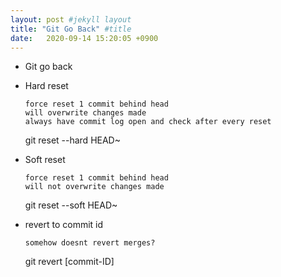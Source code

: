 ```yaml
---
layout: post #jekyll layout
title: "Git Go Back" #title 
date:   2020-09-14 15:20:05 +0900                 
---
```


-   Git go back

-   Hard reset
    
        force reset 1 commit behind head
        will overwrite changes made
        always have commit log open and check after every reset

    git reset --hard HEAD~

-   Soft reset
    
        force reset 1 commit behind head
        will not overwrite changes made

    git reset --soft HEAD~

-   revert to commit id
    
        somehow doesnt revert merges?

    git revert [commit-ID]

